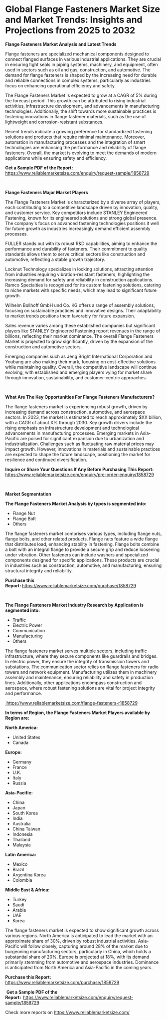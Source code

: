 <p><h1>Global Flange Fasteners Market Size and Market Trends: Insights and Projections from 2025 to 2032</h1></p><p><strong>Flange Fasteners Market Analysis and Latest Trends</strong></p>
<p><p>Flange fasteners are specialized mechanical components designed to connect flanged surfaces in various industrial applications. They are crucial in ensuring tight seals in piping systems, machinery, and equipment, often used in sectors such as oil and gas, construction, and automotive. The demand for flange fasteners is shaped by the increasing need for durable and reliable connections in complex systems, particularly as industries focus on enhancing operational efficiency and safety.</p><p>The Flange Fasteners Market is expected to grow at a CAGR of 5% during the forecast period. This growth can be attributed to rising industrial activities, infrastructure development, and advancements in manufacturing technologies. Additionally, the shift towards more sustainable practices is fostering innovations in flange fastener materials, such as the use of lightweight and corrosion-resistant substances.</p><p>Recent trends indicate a growing preference for standardized fastening solutions and products that require minimal maintenance. Moreover, automation in manufacturing processes and the integration of smart technologies are enhancing the performance and reliability of flange fasteners. Overall, the market is evolving to meet the demands of modern applications while ensuring safety and efficiency.</p></p>
<p><strong>Get a Sample PDF of the Report:&nbsp;</strong> <a href="https://www.reliablemarketsize.com/enquiry/request-sample/1858729?utm_campaign=2634&utm_medium=2&utm_source=Github&utm_content=ia&utm_term=10042025&utm_id=flange-fasteners">https://www.reliablemarketsize.com/enquiry/request-sample/1858729</a></p>
<p>&nbsp;</p>
<p><strong>Flange Fasteners Major Market Players</strong></p>
<p><p>The Flange Fasteners Market is characterized by a diverse array of players, each contributing to a competitive landscape driven by innovation, quality, and customer service. Key competitors include STANLEY Engineered Fastening, known for its engineered solutions and strong global presence. The company's focus on advanced fastening technologies positions it well for future growth as industries increasingly demand efficient assembly processes.</p><p>FULLER stands out with its robust R&D capabilities, aiming to enhance the performance and durability of fasteners. Their commitment to quality standards allows them to serve critical sectors like construction and automotive, reflecting a stable growth trajectory.</p><p>Locknut Technology specializes in locking solutions, attracting attention from industries requiring vibration-resistant fasteners, highlighting the increasing demand for safety and reliability in construction applications. Ramco Specialties is recognized for its custom fastening solutions, catering to niche markets with specific needs, which may lead to significant future growth.</p><p>Wilhelm Bollhoff GmbH und Co. KG offers a range of assembly solutions, focusing on sustainable practices and innovative designs. Their adaptability to market trends positions them favorably for future expansion.</p><p>Sales revenue varies among these established companies but significant players like STANLEY Engineered Fastening report revenues in the range of billions, reflecting their market dominance. The overall Flange Fasteners Market is projected to grow significantly, driven by the expansion of the construction and automotive sectors.</p><p>Emerging companies such as Jeng Bright International Corporation and Youbang are also making their mark, focusing on cost-effective solutions while maintaining quality. Overall, the competitive landscape will continue evolving, with established and emerging players vying for market share through innovation, sustainability, and customer-centric approaches.</p></p>
<p>&nbsp;</p>
<p><strong>What Are The Key Opportunities For Flange Fasteners Manufacturers?</strong></p>
<p><p>The flange fasteners market is experiencing robust growth, driven by increasing demand across construction, automotive, and aerospace sectors. In 2023, the market is estimated to reach approximately $XX billion, with a CAGR of about X% through 2030. Key growth drivers include the rising emphasis on infrastructure development and technological advancements in manufacturing processes. Emerging markets in Asia-Pacific are poised for significant expansion due to urbanization and industrialization. Challenges such as fluctuating raw material prices may impact growth. However, innovations in materials and sustainable practices are expected to shape the future landscape, positioning the market for resilience and continued diversification.</p></p>
<p><strong>Inquire or Share Your Questions If Any Before Purchasing This Report:</strong> <a href="https://www.reliablemarketsize.com/enquiry/pre-order-enquiry/1858729?utm_campaign=2634&utm_medium=2&utm_source=Github&utm_content=ia&utm_term=10042025&utm_id=flange-fasteners">https://www.reliablemarketsize.com/enquiry/pre-order-enquiry/1858729</a></p>
<p>&nbsp;</p>
<p><strong>Market Segmentation</strong></p>
<p><strong>The Flange Fasteners Market Analysis by types is segmented into:</strong></p>
<p><ul><li>Flange Nut</li><li>Flange Bolt</li><li>Others</li></ul></p>
<p><p>The flange fasteners market comprises various types, including flange nuts, flange bolts, and other related products. Flange nuts feature a wide flange that distributes load, enhancing stability in fastening. Flange bolts combine a bolt with an integral flange to provide a secure grip and reduce loosening under vibration. Other fasteners can include washers and specialized components designed for specific applications. These products are crucial in industries such as construction, automotive, and manufacturing, ensuring structural integrity and reliability.</p></p>
<p><strong>Purchase this Report:&nbsp;</strong><a href="https://www.reliablemarketsize.com/purchase/1858729?utm_campaign=2634&utm_medium=2&utm_source=Github&utm_content=ia&utm_term=10042025&utm_id=flange-fasteners">https://www.reliablemarketsize.com/purchase/1858729</a></p>
<p>&nbsp;</p>
<p><strong>The Flange Fasteners Market Industry Research by Application is segmented into:</strong></p>
<p><ul><li>Traffic</li><li>Electric Power</li><li>Communication</li><li>Manufacturing</li><li>Others</li></ul></p>
<p><p>The flange fasteners market serves multiple sectors, including traffic infrastructure, where they secure components like guardrails and bridges. In electric power, they ensure the integrity of transmission towers and substations. The communication sector relies on flange fasteners for radio towers and network equipment. Manufacturing utilizes them in machinery assembly and maintenance, ensuring reliability and safety in production lines. Additionally, other applications encompass construction and aerospace, where robust fastening solutions are vital for project integrity and performance.</p></p>
<p><a href="https://www.reliablemarketsize.com/flange-fasteners-r1858729?utm_campaign=2634&utm_medium=2&utm_source=Github&utm_content=ia&utm_term=10042025&utm_id=flange-fasteners">&nbsp;https://www.reliablemarketsize.com/flange-fasteners-r1858729</a></p>
<p><strong>In terms of Region, the Flange Fasteners Market Players available by Region are:</strong></p>
<p>
    <p> <strong> North America: </strong>
        <ul>
            <li>United States</li>
            <li>Canada</li>
        </ul>
        </p> 
    <p> <strong> Europe: </strong>
        <ul>
            <li>Germany</li>
            <li>France</li>
            <li>U.K.</li>
            <li>Italy</li>
            <li>Russia</li>
        </ul>
        </p> 
    <p> <strong> Asia-Pacific: </strong>
        <ul>
            <li>China</li>
            <li>Japan</li>
            <li>South Korea</li>
            <li>India</li>
            <li>Australia</li>
            <li>China Taiwan</li>
            <li>Indonesia</li>
            <li>Thailand</li>
            <li>Malaysia</li>
        </ul>
        </p> 
    <p> <strong> Latin America: </strong>
        <ul>
            <li>Mexico</li>
            <li>Brazil</li>
            <li>Argentina Korea</li>
            <li>Colombia</li>
        </ul>
        </p> 
    <p> <strong> Middle East & Africa: </strong>
        <ul>
            <li>Turkey</li>
            <li>Saudi</li>
            <li>Arabia</li>
            <li>UAE</li>
            <li>Korea</li>
        </ul>
    </p>
    </p>
<p><p>The flange fasteners market is expected to show significant growth across various regions. North America is anticipated to lead the market with an approximate share of 30%, driven by robust industrial activities. Asia-Pacific will follow closely, capturing around 28% of the market due to burgeoning manufacturing sectors, particularly in China, which holds a substantial share of 20%. Europe is projected at 18%, with its demand primarily stemming from automotive and aerospace industries. Dominance is anticipated from North America and Asia-Pacific in the coming years.</p></p>
<p><strong>Purchase this Report: </strong><a href="https://www.reliablemarketsize.com/purchase/1858729?utm_campaign=2634&utm_medium=2&utm_source=Github&utm_content=ia&utm_term=10042025&utm_id=flange-fasteners">https://www.reliablemarketsize.com/purchase/1858729</a></p>
<p>&nbsp;<strong>Get a Sample PDF of the Report:&nbsp;&nbsp;</strong><a href="https://www.reliablemarketsize.com/enquiry/request-sample/1858729?utm_campaign=2634&utm_medium=2&utm_source=Github&utm_content=ia&utm_term=10042025&utm_id=flange-fasteners">https://www.reliablemarketsize.com/enquiry/request-sample/1858729</a></p>
<p><strong></strong></p>
<p>Check more reports on <a href="https://www.reliablemarketsize.com/?utm_campaign=2634&utm_medium=2&utm_source=Github&utm_content=ia&utm_term=10042025&utm_id=flange-fasteners">https://www.reliablemarketsize.com/</a></p>